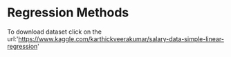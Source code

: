 # Regression Methods
To download dataset click on the url:'https://www.kaggle.com/karthickveerakumar/salary-data-simple-linear-regression'
